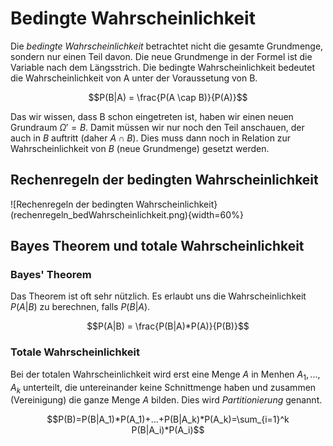 # Bedingte Wahrscheinlichkeit

Die *bedingte Wahrscheinlichkeit* betrachtet nicht die gesamte Grundmenge, sondern nur einen Teil davon. Die neue Grundmenge in der Formel ist die Variable nach dem Längsstrich. Die bedingte Wahrscheinlichkeit bedeutet die Wahrscheinlichkeit von A unter der Voraussetung von B.

$$P(B|A) = \frac{P(A \cap B)}{P(A)}$$

Das wir wissen, dass B schon eingetreten ist, haben wir einen neuen Grundraum $\Omega' = B$. Damit müssen wir nur noch den Teil anschauen, der auch in $B$ auftritt (daher $A \cap B$). Dies muss dann noch in Relation zur Wahrscheinlichkeit von $B$ (neue Grundmenge) gesetzt werden.

## Rechenregeln der bedingten Wahrscheinlichkeit

![Rechenregeln der bedingten Wahrscheinlichkeit}(rechenregeln_bedWahrscheinlichkeit.png){width=60%}

## Bayes Theorem und totale Wahrscheinlichkeit

### Bayes' Theorem

Das Theorem ist oft sehr nützlich. Es erlaubt uns die Wahrscheinlichkeit $P(A | B)$ zu berechnen, falls $P(B | A)$.

$$P(A|B) = \frac{P(B|A)*P(A)}{P(B)}$$

### Totale Wahrscheinlichkeit

Bei der totalen Wahrscheinlichkeit wird erst eine Menge $A$ in Menhen $A_1,...,A_k$ unterteilt, die untereinander keine Schnittmenge haben und zusammen (Vereinigung) die ganze Menge $A$ bilden. Dies wird *Partitionierung* genannt.

$$P(B)=P(B|A_1)*P(A_1)+...+P(B|A_k)*P(A_k)=\sum_{i=1}^k P(B|A_i)*P(A_i)$$
